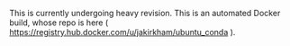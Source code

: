 This is currently undergoing heavy revision. This is an automated Docker build, whose repo is here ( <https://registry.hub.docker.com/u/jakirkham/ubuntu_conda> ).
